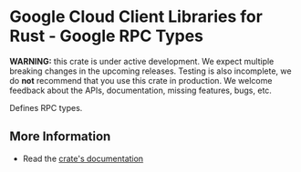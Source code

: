 # Google Cloud Client Libraries for Rust - Google RPC Types

<!-- Code generated by sidekick. DO NOT EDIT. -->

**WARNING:** this crate is under active development. We expect multiple breaking
changes in the upcoming releases. Testing is also incomplete, we do **not**
recommend that you use this crate in production. We welcome feedback about the
APIs, documentation, missing features, bugs, etc.

Defines RPC types.

## More Information

* Read the [crate's documentation](https://docs.rs/google-cloud-rpc/latest/google-cloud-rpc)

